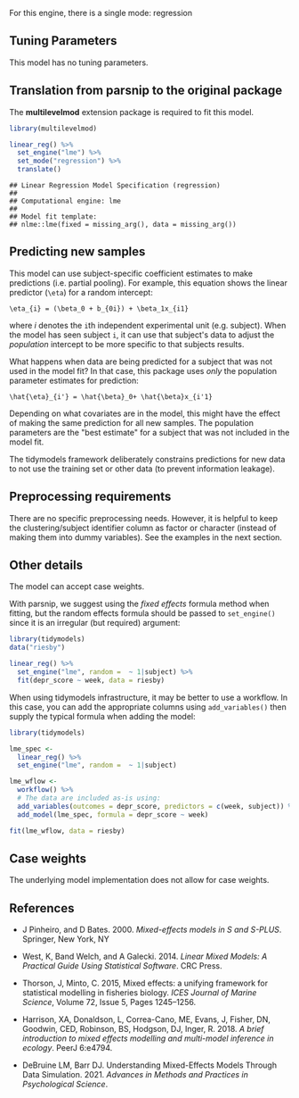 


For this engine, there is a single mode: regression

## Tuning Parameters

This model has no tuning parameters.

## Translation from parsnip to the original package

The **multilevelmod** extension package is required to fit this model.


```r
library(multilevelmod)

linear_reg() %>% 
  set_engine("lme") %>% 
  set_mode("regression") %>% 
  translate()
```

```
## Linear Regression Model Specification (regression)
## 
## Computational engine: lme 
## 
## Model fit template:
## nlme::lme(fixed = missing_arg(), data = missing_arg())
```


## Predicting new samples

This model can use subject-specific coefficient estimates to make predictions (i.e. partial pooling). For example, this equation shows the linear predictor (`\eta`) for a random intercept: 

```
\eta_{i} = (\beta_0 + b_{0i}) + \beta_1x_{i1}
```

where $i$ denotes the `i`th independent experimental unit (e.g. subject). When the model has seen subject `i`, it can use that subject's data to adjust the _population_ intercept to be more specific to that subjects results. 

What happens when data are being predicted for a subject that was not used in the model fit? In that case, this package uses _only_ the population parameter estimates for prediction: 

```
\hat{\eta}_{i'} = \hat{\beta}_0+ \hat{\beta}x_{i'1}
```

Depending on what covariates are in the model, this might have the effect of making the same prediction for all new samples. The population parameters are the "best estimate" for a subject that was not included in the model fit.  

The tidymodels framework deliberately constrains predictions for new data to not use the training set or other data (to prevent information leakage). 


## Preprocessing requirements

There are no specific preprocessing needs. However, it is helpful to keep the clustering/subject identifier column as factor or character (instead of making them into dummy variables). See the examples in the next section. 

## Other details

The model can accept case weights. 

With parsnip, we suggest using the _fixed effects_ formula method when fitting, but the random effects formula should be passed to `set_engine()` since it is an irregular (but required) argument:

```r
library(tidymodels)
data("riesby")

linear_reg() %>% 
  set_engine("lme", random =  ~ 1|subject) %>% 
  fit(depr_score ~ week, data = riesby)
```

When using tidymodels infrastructure, it may be better to use a workflow. In this case, you can add the appropriate columns using `add_variables()` then supply the typical formula when adding the model: 

```r
library(tidymodels)

lme_spec <- 
  linear_reg() %>% 
  set_engine("lme", random =  ~ 1|subject)

lme_wflow <- 
  workflow() %>% 
  # The data are included as-is using:
  add_variables(outcomes = depr_score, predictors = c(week, subject)) %>% 
  add_model(lme_spec, formula = depr_score ~ week)

fit(lme_wflow, data = riesby)
```

## Case weights


The underlying model implementation does not allow for case weights. 

## References

- J Pinheiro, and D Bates. 2000. _Mixed-effects models in S and S-PLUS_. Springer, New York, NY
 
- West, K, Band Welch, and A Galecki. 2014. _Linear Mixed Models: A Practical Guide Using Statistical Software_. CRC Press.
 
- Thorson, J, Minto, C. 2015, Mixed effects: a unifying framework for statistical modelling in fisheries biology. _ICES Journal of Marine Science_, Volume 72, Issue 5, Pages 1245–1256.
  
- Harrison, XA, Donaldson, L, Correa-Cano, ME, Evans, J, Fisher, DN, Goodwin, CED, Robinson, BS, Hodgson, DJ, Inger, R. 2018. _A brief introduction to mixed effects modelling and multi-model inference in ecology_. PeerJ 6:e4794. 
  
- DeBruine LM, Barr DJ. Understanding Mixed-Effects Models Through Data Simulation. 2021. _Advances in Methods and Practices in Psychological Science_.   
  
